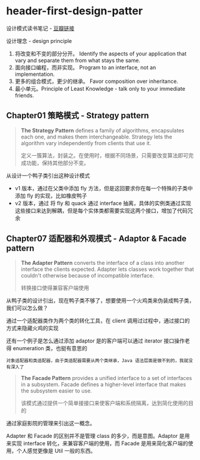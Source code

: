 # header-first-design-patter

设计模式读书笔记 - [豆瓣链接](https://book.douban.com/subject/2243615/)

设计理念 - design principle

1. 将改变和不变的部分分开。 Identify the aspects of your application that vary and separate them from what stays the same.
1. 面向接口编程，而非实现。 Program to an interface, not an implementation.
1. 更多的组合模式，更少的继承。 Favor composition over inheritance.
1. 最小单元。Principle of Least Knowledge - talk only to your immediate friends.

## Chapter01 策略模式 - Strategy pattern

> **The Strategy Pattern** defines a family of algorithms, encapsulates each one, and makes them interchangeable.
> Strategy lets the algorithm vary independently from clients that use it.
>
> 定义一簇算法，封装之。在使用时，根据不同场景，只需要改变算法即可完成功能，保持其他部分不变。

从设计一个鸭子类引出这种设计模式

* v1 版本，通过在父类中添加 fly 方法，但是这回要求你在每一个特殊的子类中添加 fly 的实现，比如橡皮鸭子
* v2 版本，通过 将 fly 和 quack 通过 interface 抽离，具体的实例类通过实现这些接口来达到解耦，但是每个实体类都需要实现这两个接口，增加了代码冗余

## Chapter07 适配器和外观模式 - Adaptor & Facade pattern

> **The Adapter Pattern** converts the interface of a class into another interface the clients expected.
> Adapter lets classes work together that couldn't otherwise because of incompatible interface.
>
> 转换接口使得兼容客户端使用

从鸭子类的设计引出，现在鸭子类不够了，想要使用一个火鸡类来伪装成鸭子类，我们可以怎么做？

通过一个适配器类作为两个类的转化工具，在 client 调用过过程中，通过接口的方式来隐藏火鸡的实现

还有一个例子是怎么通过添加 adaptor 是的客户端可以通过 iterator 接口操作老得 enumeration 类，也挺有意思的

    对象适配器和类适配器，由于类适配器需要从两个类继承，Java 语法层面是做不到的，我就没有深入了

> **The Facade Pattern** provides a unified interface to a set of interfaces in a subsystem.
> Facade defines a higher-level interface that makes the subsystem easier to use.
>
> 该模式通过提供一个简单接接口来使客户端和系统隔离，达到简化使用的目的

通过家庭影院的管理来引出这一概念。

Adapter 和 Facade 的区别并不是管理 class 的多少，而是意图。Adaptor 是用来实现 interface 转化，来兼容客户端的使用，而 Facade 是用来简化客户端的使用，个人感觉更像是 Util 一般的东西。


